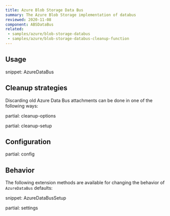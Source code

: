 ```yaml
---
title: Azure Blob Storage Data Bus
summary: The Azure Blob Storage implementation of databus
reviewed: 2020-11-08
component: ABSDataBus
related:
 - samples/azure/blob-storage-databus
 - samples/azure/blob-storage-databus-cleanup-function
---
```


## Usage

snippet: AzureDataBus

## Cleanup strategies

Discarding old Azure Data Bus attachments can be done in one of the following ways:

partial: cleanup-options

partial: cleanup-setup

## Configuration

partial: config

## Behavior

The following extension methods are available for changing the behavior of `AzureDataBus` defaults:

snippet: AzureDataBusSetup

partial: settings